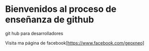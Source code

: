 # Bienvenidos al proceso de enseñanza de github
git hub para desarrolladores

Visita ma página de facebook[https://www.facebook.com/geoxneo]
